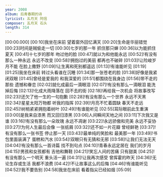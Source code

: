 ```yaml
---
year: 2008
album: 后青春期的诗
lyricist: 五月天 阿信
composer: 五月天 石头
length: 314
---
```

[00:00.000]
[00:10]我坐在床前 望着窗外回忆满天
[00:20]生命是华丽错觉
[00:23]时间是贼偷走一切
[00:30]七岁的那一年 抓住那只蝉
[00:36]以为能抓住夏天
[00:41]十七岁的那年 吻过他的脸
[00:47]就以为和他能永远
[00:52]!有没有那么一种永远 永远不改变
[00:58]!拥抱过的美丽 都再也不破碎
[01:03]!让险峻岁月不能 在脸上撒野
[01:09]!让生离和死别都遥远
[01:13]!有谁能听见
[01:19]
[01:25]我坐在床前 转过头看谁在沉睡
[01:34]那一张苍老的脸
[01:38]好像是我紧闭双眼
[01:45]曾经是爱我的 和我深爱的
[01:51]都围绕在我身边
[01:56]带不走的那些 遗憾和眷恋
[02:02]就化成最后一滴眼泪
[02:07]!有没有那么一滴眼泪 能洗掉后悔
[02:13]!化成大雨降落在 回不去的街
[02:18]!再给我一次机会 将故事改写
[02:23]!还欠了他一生的一句抱歉
[02:28]!有没有那么一个世界 永远不天黑
[02:34]!星星太阳万物都 听我的指挥
[02:39]!月亮不忙着圆缺 春天不走远
[02:45]!树梢紧紧拥抱着树叶
[02:49]!有谁能听见
[02:55]耳际眼前此生重演
[03:00]是我来自漆黑 而又回归漆黑
[03:06]人间瞬间天地之间
[03:11]下次我又是谁
[03:16]!有没有那么一朵玫瑰 永远不凋谢
[03:22]!永远骄傲和完美 永远不妥协
[03:27]!为何人生最后会像 一张纸屑
[03:32]!还不如一片花瓣 曾经鲜艳
[03:37]!有没有那么一张书签 停止那一天
[03:43]!最单纯的笑脸和 最美那一年
[03:49]!书包里面装满了 蛋糕和汽水
[03:54]!双眼只有无猜和无邪
[03:58]!让我们无法无天
[04:04]!有没有那么一首诗篇 找不到句点
[04:10]!青春永远定居在 我们的岁月
[04:15]!男孩和女孩都有 吉他和舞鞋
[04:21]!笑忘人间的苦痛 只有甜美
[04:25]!有没有那么一个明天 重头活一遍
[04:31]!让我再次感受 曾挥霍的昨天
[04:36]!无论生存或生活 我都不浪费
[04:42]!不让故事这么的后悔
[04:46]!有谁能听见
[04:52]!我不要告别
[04:58]我坐在床前 看着指尖已经如烟
[05:09]
